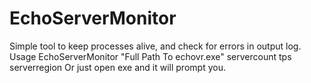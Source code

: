 # EchoServerMonitor
Simple tool to keep processes alive, and check for errors in output log.
Usage EchoServerMonitor "Full Path To echovr.exe" servercount tps serverregion
Or just open exe and it will prompt you.
